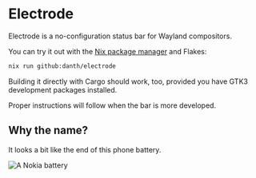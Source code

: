 # Electrode

Electrode is a no-configuration status bar for Wayland compositors.

You can try it out with the [Nix package manager](https://nixos.org/) and Flakes:

```sh
nix run github:danth/electrode
```

Building it directly with Cargo should work, too, provided you have GTK3
development packages installed.

Proper instructions will follow when the bar is more developed.

## Why the name?

It looks a bit like the end of this phone battery.

![A Nokia battery](https://i.stack.imgur.com/upgXL.jpg)
